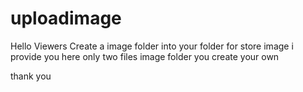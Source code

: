 # uploadimage

Hello Viewers 
Create a image folder into your folder for store image
i provide you here only two files image folder you create your own

thank you
